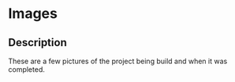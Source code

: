 # Images

Description
-----------

These are a few pictures of the project being build and when it was completed.

